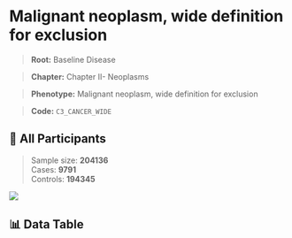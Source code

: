 # Malignant neoplasm, wide definition for exclusion

> **Root:** Baseline Disease  

> **Chapter:** Chapter II- Neoplasms  

> **Phenotype:** Malignant neoplasm, wide definition for exclusion  

> **Code:** `C3_CANCER_WIDE`

## 🧪 All Participants  
> Sample size: **204136**  
> Cases: **9791**  
> Controls: **194345**
<img src="/Sensitive/Figures/ALL/Baseline/C3_CANCER_WIDE.png"/>

## 📊 Data Table
<CsvTableMRF src="/Sensitive/Data/ALL/Baseline/LG_C3_CANCER_WIDE.csv"/>

